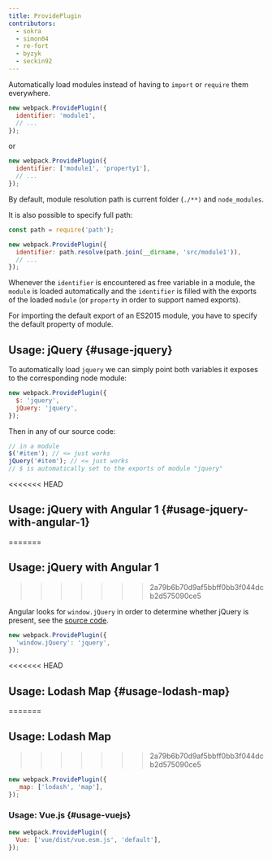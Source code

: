 ```yaml
---
title: ProvidePlugin
contributors:
  - sokra
  - simon04
  - re-fort
  - byzyk
  - seckin92
---
```


Automatically load modules instead of having to `import` or `require` them everywhere.

```js
new webpack.ProvidePlugin({
  identifier: 'module1',
  // ...
});
```

or

```js
new webpack.ProvidePlugin({
  identifier: ['module1', 'property1'],
  // ...
});
```

By default, module resolution path is current folder (`./**)` and `node_modules`.

It is also possible to specify full path:

```js
const path = require('path');

new webpack.ProvidePlugin({
  identifier: path.resolve(path.join(__dirname, 'src/module1')),
  // ...
});
```

Whenever the `identifier` is encountered as free variable in a module, the `module` is loaded automatically and the `identifier` is filled with the exports of the loaded `module` (or `property` in order to support named exports).

For importing the default export of an ES2015 module, you have to specify the default property of module.

## Usage: jQuery {#usage-jquery}

To automatically load `jquery` we can simply point both variables it exposes to the corresponding node module:

```javascript
new webpack.ProvidePlugin({
  $: 'jquery',
  jQuery: 'jquery',
});
```

Then in any of our source code:

```javascript
// in a module
$('#item'); // <= just works
jQuery('#item'); // <= just works
// $ is automatically set to the exports of module "jquery"
```

<<<<<<< HEAD

## Usage: jQuery with Angular 1 {#usage-jquery-with-angular-1}
=======
## Usage: jQuery with Angular 1
>>>>>>> 2a79b6b70d9af5bbff0bb3f044dcb2d575090ce5

Angular looks for `window.jQuery` in order to determine whether jQuery is present, see the [source code](https://github.com/angular/angular.js/blob/v1.5.9/src/Angular.js#L1821-L1823).

```javascript
new webpack.ProvidePlugin({
  'window.jQuery': 'jquery',
});
```

<<<<<<< HEAD

## Usage: Lodash Map {#usage-lodash-map}
=======
## Usage: Lodash Map
>>>>>>> 2a79b6b70d9af5bbff0bb3f044dcb2d575090ce5

```javascript
new webpack.ProvidePlugin({
  _map: ['lodash', 'map'],
});
```

### Usage: Vue.js {#usage-vuejs}

```javascript
new webpack.ProvidePlugin({
  Vue: ['vue/dist/vue.esm.js', 'default'],
});
```
